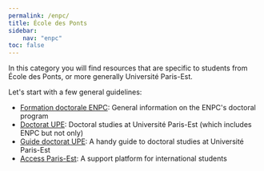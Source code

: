 ```yaml
---
permalink: /enpc/
title: École des Ponts
sidebar:
    nav: "enpc"
toc: false
---
```


In this category you will find resources that are specific to students from École des Ponts, or more generally Université Paris-Est.

Let's start with a few general guidelines:

- [Formation doctorale ENPC](https://www.ecoledesponts.fr/formation-doctorale): General information on the ENPC's doctoral program
- [Doctorat UPE](https://www.paris-est-sup.fr/doctorat/): Doctoral studies at Université Paris-Est (which includes ENPC but not only)
- [Guide doctorat UPE](https://www.paris-est-sup.fr/fileadmin/Fichiers/UPE/Doctorat/Documents/Guide_doctorant_2020-2021_light.pdf): A handy guide to doctoral studies at Université Paris-Est
- [Access Paris-Est](https://access.ciup.fr/en/accss-paris-est/): A support platform for international students